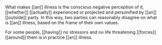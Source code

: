 What makes [[an]] illness is the conscious negative perception of it, [[whether]] [[actually]] experienced or projected and personified by [[an]] [[outside]] party. In this way, two parties can reasonably disagree on what is [[an]] illness, based on the frame of their own values.  
  
For some people, [[having]] no stressors and no life threatening [[forces]] [[around]] them is in practice [[an]] illness.  